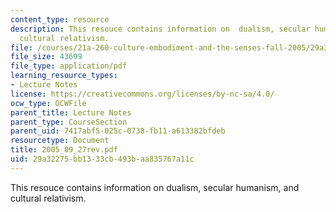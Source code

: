 ```yaml
---
content_type: resource
description: This resouce contains information on  dualism, secular humanism, and
  cultural relativism.
file: /courses/21a-260-culture-embodiment-and-the-senses-fall-2005/29a32275bb1333cb493baa835767a11c_2005_09_27rev.pdf
file_size: 43699
file_type: application/pdf
learning_resource_types:
- Lecture Notes
license: https://creativecommons.org/licenses/by-nc-sa/4.0/
ocw_type: OCWFile
parent_title: Lecture Notes
parent_type: CourseSection
parent_uid: 7417abf5-025c-0738-fb11-a613382bfdeb
resourcetype: Document
title: 2005_09_27rev.pdf
uid: 29a32275-bb13-33cb-493b-aa835767a11c
---
```

This resouce contains information on  dualism, secular humanism, and cultural relativism.